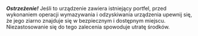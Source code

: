 **_Ostrzeżenie!_** Jeśli to urządzenie zawiera istniejący portfel, przed wykonaniem operacji wymazywania i odzyskiwania urządzenia upewnij się, że jego ziarno znajduje się w bezpiecznym i dostępnym miejscu. Niezastosowanie się do tego zalecenia spowoduje utratę środków.
